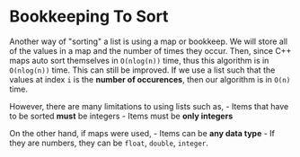 # Bookkeeping To Sort

Another way of "sorting" a list is using a map or bookkeep. We will store all of the values in a map and the number of times they occur. Then, since C++ maps auto sort themselves in ```O(nlog(n))``` time, thus this algorithm is in ```O(nlog(n))``` time. This can still be improved. If we use a list such that the values at index ```i``` is the **number of occurences**, then our algorithm is in ```O(n)``` time.

However, there are many limitations to using lists such as,
    - Items that have to be sorted **must** be integers
    - Items must be **only integers**

On the other hand, if maps were used,
    - Items can be **any data type**
    - If they are numbers, they can be ```float```, ```double```, ```integer```. 